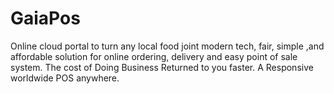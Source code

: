 # GaiaPos
Online cloud portal to turn any local food joint modern tech, fair, simple ,and affordable solution for online ordering, delivery and easy point of sale system. The cost of Doing Business Returned to you faster. A Responsive worldwide POS anywhere.  
